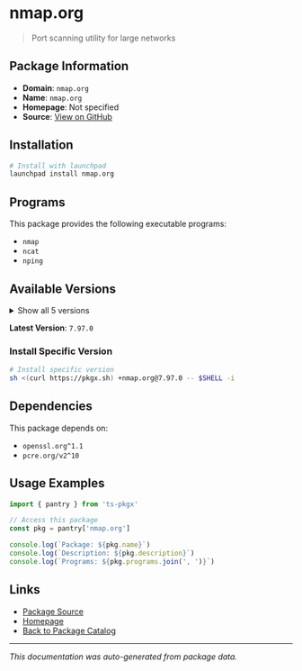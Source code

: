 # nmap.org

> Port scanning utility for large networks

## Package Information

- **Domain**: `nmap.org`
- **Name**: `nmap.org`
- **Homepage**: Not specified
- **Source**: [View on GitHub](https://github.com/pkgxdev/pantry/tree/main/projects/nmap.org/package.yml)

## Installation

```bash
# Install with launchpad
launchpad install nmap.org
```

## Programs

This package provides the following executable programs:

- `nmap`
- `ncat`
- `nping`

## Available Versions

<details>
<summary>Show all 5 versions</summary>

- `7.97.0`, `7.96.0`, `7.95.0`, `7.94.0`, `7.93.0`

</details>

**Latest Version**: `7.97.0`

### Install Specific Version

```bash
# Install specific version
sh <(curl https://pkgx.sh) +nmap.org@7.97.0 -- $SHELL -i
```

## Dependencies

This package depends on:

- `openssl.org^1.1`
- `pcre.org/v2^10`

## Usage Examples

```typescript
import { pantry } from 'ts-pkgx'

// Access this package
const pkg = pantry['nmap.org']

console.log(`Package: ${pkg.name}`)
console.log(`Description: ${pkg.description}`)
console.log(`Programs: ${pkg.programs.join(', ')}`)
```

## Links

- [Package Source](https://github.com/pkgxdev/pantry/tree/main/projects/nmap.org/package.yml)
- [Homepage](#)
- [Back to Package Catalog](../../package-catalog.md)

---

*This documentation was auto-generated from package data.*
